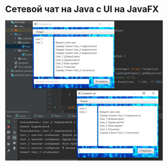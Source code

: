 # Сетевой чат на Java с UI на JavaFX

![Иллюстрация к проекту](https://github.com/SDprog/GUI_Chat/raw/master/GUI_Chat.jpg)

